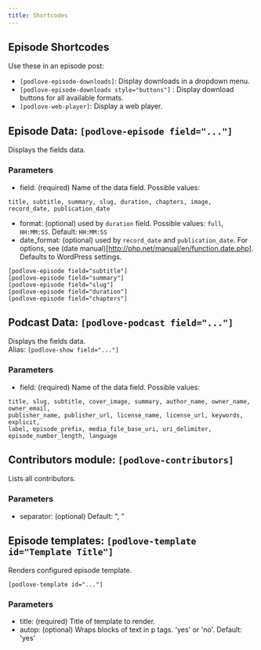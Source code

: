 ```yaml
---
title: Shortcodes
---
```


## Episode Shortcodes

Use these in an episode post:

- `[podlove-episode-downloads]`: Display downloads in a dropdown menu.
- `[podlove-episode-downloads style="buttons"]` : Display download buttons for all available formats.
- `[podlove-web-player]`: Display a web player.

## Episode Data: `[podlove-episode field="..."]`

Displays the fields data.

### Parameters

- field: (required) Name of the data field. Possible values:

```
title, subtitle, summary, slug, duration, chapters, image, record_date, publication_date
```

- format: (optional) used by `duration` field. Possible values: `full`, `HH:MM:SS`. Default: `HH:MM:SS`
- date_format: (optional) used by `record_date` and `publication_date`. For options, see (date manual)[http://php.net/manual/en/function.date.php]. Defaults to WordPress settings.

```
[podlove-episode field="subtitle"]
[podlove-episode field="summary"]
[podlove-episode field="slug"]
[podlove-episode field="duration"]
[podlove-episode field="chapters"]
```

## Podcast Data: `[podlove-podcast field="..."]`
Displays the fields data.  
Alias: `[podlove-show field="..."]`

### Parameters

- field: (required) Name of the data field. Possible values:

```
title, slug, subtitle, cover_image, summary, author_name, owner_name, owner_email,
publisher_name, publisher_url, license_name, license_url, keywords, explicit,
label, episode_prefix, media_file_base_uri, uri_delimiter, episode_number_length, language
```

## Contributors module: `[podlove-contributors]`

Lists all contributors.

### Parameters
- separator: (optional) Default: ", "

## Episode templates: `[podlove-template id="Template Title"]`

Renders configured episode template.

`[podlove-template id="..."]`

### Parameters

- title: (required) Title of template to render.
- autop: (optional) Wraps blocks of text in p tags. 'yes' or 'no'. Default: 'yes'

